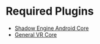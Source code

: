 # Required Plugins

- [Shadow Engine Android Core](https://shadow.77z/dev/x?i=dev.77z.shadow.android)
- [General VR Core](https://shadow.77z/dev/x?i=dev.77z.shadow.vrcore)

